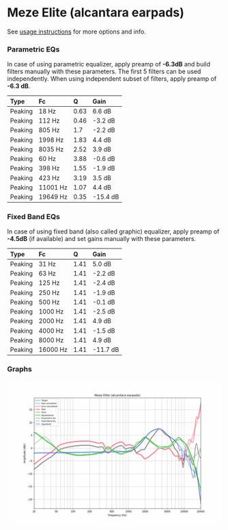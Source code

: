 # Meze Elite (alcantara earpads)
See [usage instructions](https://github.com/jaakkopasanen/AutoEq#usage) for more options and info.

### Parametric EQs
In case of using parametric equalizer, apply preamp of **-6.3dB** and build filters manually
with these parameters. The first 5 filters can be used independently.
When using independent subset of filters, apply preamp of **-6.3 dB**.

| Type    | Fc       |    Q | Gain     |
|:--------|:---------|:-----|:---------|
| Peaking | 18 Hz    | 0.63 | 6.6 dB   |
| Peaking | 112 Hz   | 0.46 | -3.2 dB  |
| Peaking | 805 Hz   | 1.7  | -2.2 dB  |
| Peaking | 1998 Hz  | 1.83 | 4.4 dB   |
| Peaking | 8035 Hz  | 2.52 | 3.9 dB   |
| Peaking | 60 Hz    | 3.88 | -0.6 dB  |
| Peaking | 398 Hz   | 1.55 | -1.9 dB  |
| Peaking | 423 Hz   | 3.19 | 3.5 dB   |
| Peaking | 11001 Hz | 1.07 | 4.4 dB   |
| Peaking | 19649 Hz | 0.35 | -15.4 dB |

### Fixed Band EQs
In case of using fixed band (also called graphic) equalizer, apply preamp of **-4.5dB**
(if available) and set gains manually with these parameters.

| Type    | Fc       |    Q | Gain     |
|:--------|:---------|:-----|:---------|
| Peaking | 31 Hz    | 1.41 | 5.0 dB   |
| Peaking | 63 Hz    | 1.41 | -2.2 dB  |
| Peaking | 125 Hz   | 1.41 | -2.4 dB  |
| Peaking | 250 Hz   | 1.41 | -1.9 dB  |
| Peaking | 500 Hz   | 1.41 | -0.1 dB  |
| Peaking | 1000 Hz  | 1.41 | -2.5 dB  |
| Peaking | 2000 Hz  | 1.41 | 4.9 dB   |
| Peaking | 4000 Hz  | 1.41 | -1.5 dB  |
| Peaking | 8000 Hz  | 1.41 | 4.9 dB   |
| Peaking | 16000 Hz | 1.41 | -11.7 dB |

### Graphs
![](./Meze%20Elite%20(alcantara%20earpads).png)